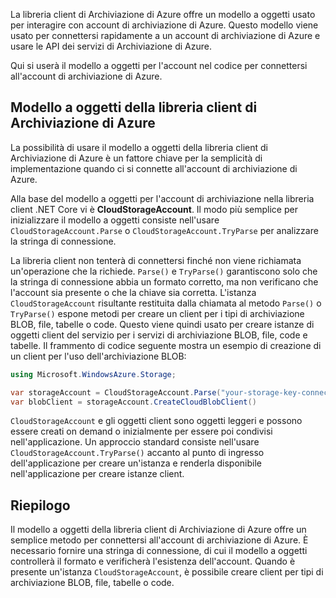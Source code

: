 La libreria client di Archiviazione di Azure offre un modello a oggetti usato per interagire con account di archiviazione di Azure. Questo modello viene usato per connettersi rapidamente a un account di archiviazione di Azure e usare le API dei servizi di Archiviazione di Azure. 

Qui si userà il modello a oggetti per l'account nel codice per connettersi all'account di archiviazione di Azure.

## <a name="azure-storage-client-library-object-model"></a>Modello a oggetti della libreria client di Archiviazione di Azure

La possibilità di usare il modello a oggetti della libreria client di Archiviazione di Azure è un fattore chiave per la semplicità di implementazione quando ci si connette all'account di archiviazione di Azure.

Alla base del modello a oggetti per l'account di archiviazione nella libreria client .NET Core vi è **CloudStorageAccount**. Il modo più semplice per inizializzare il modello a oggetti consiste nell'usare `CloudStorageAccount.Parse` o `CloudStorageAccount.TryParse` per analizzare la stringa di connessione.

La libreria client non tenterà di connettersi finché non viene richiamata un'operazione che la richiede. `Parse()` e `TryParse()` garantiscono solo che la stringa di connessione abbia un formato corretto, ma non verificano che l'account sia presente o che la chiave sia corretta. L'istanza `CloudStorageAccount` risultante restituita dalla chiamata al metodo `Parse()` o `TryParse()` espone metodi per creare un client per i tipi di archiviazione BLOB, file, tabelle o code. Questo viene quindi usato per creare istanze di oggetti client del servizio per i servizi di archiviazione BLOB, file, code e tabelle. Il frammento di codice seguente mostra un esempio di creazione di un client per l'uso dell'archiviazione BLOB:

```c#
using Microsoft.WindowsAzure.Storage;

var storageAccount = CloudStorageAccount.Parse("your-storage-key-connection-string");
var blobClient = storageAccount.CreateCloudBlobClient()
```

`CloudStorageAccount` e gli oggetti client sono oggetti leggeri e possono essere creati on demand o inizialmente per essere poi condivisi nell'applicazione. Un approccio standard consiste nell'usare `CloudStorageAccount.TryParse()` accanto al punto di ingresso dell'applicazione per creare un'istanza e renderla disponibile nell'applicazione per creare istanze client.

## <a name="summary"></a>Riepilogo

Il modello a oggetti della libreria client di Archiviazione di Azure offre un semplice metodo per connettersi all'account di archiviazione di Azure. È necessario fornire una stringa di connessione, di cui il modello a oggetti controllerà il formato e verificherà l'esistenza dell'account. Quando è presente un'istanza `CloudStorageAccount`, è possibile creare client per tipi di archiviazione BLOB, file, tabelle o code. 